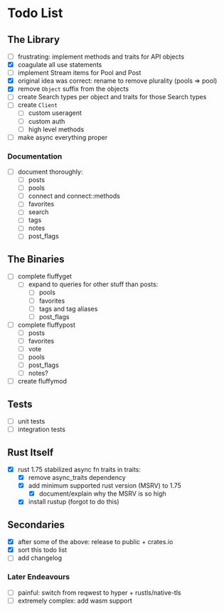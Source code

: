 # Todo List

## The Library

- [ ] frustrating: implement methods and traits for API objects
- [x] coagulate all use statements
- [ ] implement Stream items for Pool and Post
- [x] original idea was correct: rename to remove plurality (pools => pool)
- [x] remove `Object` suffix from the objects
- [ ] create Search types per object and traits for those Search types
- [ ] create `Client`
    - [ ] custom useragent
    - [ ] custom auth
    - [ ] high level methods
- [ ] make async everything proper

### Documentation

- [ ] document thoroughly:
    - [ ] posts
    - [ ] pools
    - [ ] connect and connect::methods
    - [ ] favorites
    - [ ] search
    - [ ] tags
    - [ ] notes
    - [ ] post\_flags

## The Binaries

- [ ] complete fluffyget
    - [ ] expand to queries for other stuff than posts:
        - [ ] pools
        - [ ] favorites
        - [ ] tags and tag aliases
        - [ ] post\_flags
- [ ] complete fluffypost
    - [ ] posts
    - [ ] favorites
    - [ ] vote
    - [ ] pools
    - [ ] post\_flags
    - [ ] notes?
- [ ] create fluffymod

## Tests

- [ ] unit tests
- [ ] integration tests

## Rust Itself

- [x] rust 1.75 stabilized async fn traits in traits:
    - [x] remove async\_traits dependency
    - [x] add minimum supported rust version (MSRV) to 1.75
        - [x] document/explain why the MSRV is so high
    - [x] install rustup (forgot to do this)

## Secondaries

- [x] after some of the above: release to public + crates.io
- [x] sort this todo list
- [ ] add changelog

### Later Endeavours

- [ ] painful: switch from reqwest to hyper + rustls/native-tls
- [ ] extremely complex: add wasm support
